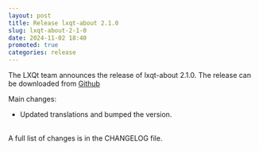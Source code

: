 ```yaml
---
layout: post
title: Release lxqt-about 2.1.0
slug: lxqt-about-2-1-0
date: 2024-11-02 18:40
promoted: true
categories: release
---
```


The LXQt team announces the release of lxqt-about 2.1.0.
The release can be downloaded from [Github](https://github.com/lxqt/lxqt-about/releases)

Main changes:

 * Updated translations and bumped the version.


<br/>
A full list of changes is in the CHANGELOG file.
<br/>
